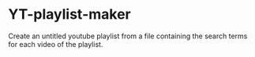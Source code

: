 # YT-playlist-maker

Create an untitled youtube playlist from a file containing the search terms for each video of the playlist. 
